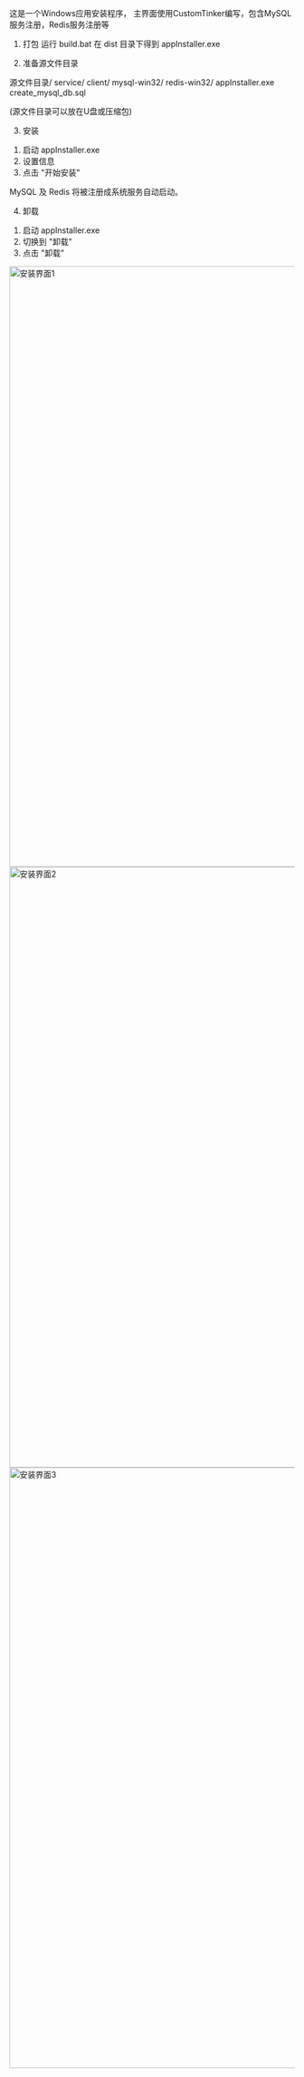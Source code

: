 这是一个Windows应用安装程序， 主界面使用CustomTinker编写，包含MySQL服务注册，Redis服务注册等


1. 打包
运行 build.bat
在 dist 目录下得到 appInstaller.exe


2. 准备源文件目录

源文件目录/
    service/
    client/
    mysql-win32/
    redis-win32/
    appInstaller.exe
    create_mysql_db.sql

(源文件目录可以放在U盘或压缩包)


3. 安装

1) 启动 appInstaller.exe
2) 设置信息
3) 点击 "开始安装"

MySQL 及 Redis 将被注册成系统服务自动启动。

4. 卸载
1) 启动 appInstaller.exe
2) 切换到 "卸载"
3) 点击 "卸载"

<img width="1304" height="1060" alt="安装界面1" src="https://github.com/user-attachments/assets/39a98507-ebf4-4f98-af53-6a4264f253b3" />

<img width="1304" height="1060" alt="安装界面2" src="https://github.com/user-attachments/assets/5ba4ab22-1aa1-4527-b179-de203d11dc6f" />

<img width="1304" height="1060" alt="安装界面3" src="https://github.com/user-attachments/assets/43b45d03-a0e7-4b9d-a7fd-6ca44ad32fd9" />
